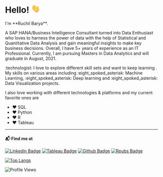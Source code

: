 # Hello! <img src="https://raw.githubusercontent.com/ptyadana/ptyadana/master/wave.gif" width="30px">
<p>I'm **Ruchil Barya**. 
  
A SAP HANA/Business Intelligence Consultant turned into Data Enthusiast who loves to harness the power of data with the help of Statistical and Quantitative Data Analysis and gain meaningful insights to make key business decisions.
Overall, I have 5+ years of experience as an IT Professional. Currently, I am pursuing Masters in Data Analytics and will graduate in August, 2021.</p>

<p>:technologist: I love to explore different skill sets and want to keep learning . My skills on various areas including :eight_spoked_asterisk: Machine Learning, :eight_spoked_asterisk: Deep learning and :eight_spoked_asterisk: Data Visualization projects.</p>

I also love working with different technologies & platforms and my current favorite ones are
- :heart: SQL 
- :heart: Python
- :heart: R
- :heart: Tableau

----

#### 📬 Find me at
[![Linkedin Badge](https://img.shields.io/badge/-LinkedIn-blue?style=flat-square&logo=Linkedin&logoColor=white&link=https://www.linkedin.com/in/ruchil-barya-1770867b/)](https://www.linkedin.com/in/ruchil-barya-1770867b/)
[![Tableau Badge](http://img.shields.io/badge/-Tableau-orange?style=flat-square&logo=tableau&logoColor=white&link=https://public.tableau.com/profile/ruchil.barya#!/)](https://public.tableau.com/profile/ruchil.barya#!/)
[![Github Badge](http://img.shields.io/badge/-Github-black?style=flat-square&logo=github&link=https://github.com/ruchilbarya)](https://github.com/ruchilbarya) 
[![Rpubs Badge](http://img.shields.io/badge/-Rpubs-black?style=flat-square&logo=rpubs&link=https://rpubs.com/Ruchil)](https://rpubs.com/Ruchil) 

[![Top Langs](https://github-readme-stats.vercel.app/api/top-langs/?username=ruchilbarya&layout=compact)](https://github.com/ruchilbarya/github-readme-stats)

![Profile Views](https://komarev.com/ghpvc/?username=ruchilbarya)
